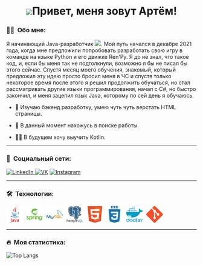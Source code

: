 <h1 align="center"><img src="https://media.giphy.com/media/hvRJCLFzcasrR4ia7z/giphy.gif" width="40">Привет, меня зовут Артём!</h1>

### 👨‍💻 &nbsp;Обо мне:

Я начинающий Java-разработчик <img src="https://media.giphy.com/media/WUlplcMpOCEmTGBtBW/giphy.gif" width="30">. Мой путь начался в декабре 2021 года, когда мне предложили попробовать разработать свою игру в команде на языке Python и его движке Ren'Py. Я до не знал, что такое код, и, если бы меня так не подтолкнули, возможно я бы не писал бы этого сейчас. Спустя месяц моего обучения, знакомый, который предложил эту идею просто бросил меня в ЧС и спустя только некоторое время после этого я решил продолжить обучаться, но стал рассматривать другие языки программирования, начал с C#, но быстро закончил, и меня зацепил язык Java, которому по сей день я обучаюсь.

- 🌱 Изучаю бэкенд разработку, умею чуть чуть верстать HTML страницы.

- 🔭 В данный момент нахожусь в поиске работы.

- 🧑‍🎓 В будущем хочу выучить Kotlin.

---

### 💬 &nbsp;Социальный сети:

<p>
  <a href="https://www.linkedin.com/in/apt3rn"><img src="https://img.shields.io/badge/LinkedIn-blue?style=for-the-badge&logo=linkedin&logoColor=white" alt="LinkedIn"</a>
  <a href="https://vk.com/apt3rn"><img src="https://img.shields.io/badge/VKONTAKTE-blue?style=for-the-badge&logo=VK&logoColor=white" alt="VK"></a>
  <a href="https://www.instagram.com/apt3rn"><img src="https://img.shields.io/badge/Instagram-purple?style=for-the-badge&logo=Instagram&logoColor=white" alt="Instagram"></a>
</p>

---

### 🛠 &nbsp;Технологии:

<p>
<img src="https://github.com/devicons/devicon/blob/master/icons/java/java-original-wordmark.svg" title="Java" alt="Java" width="45" height="45"/>&nbsp;
<img src="https://github.com/devicons/devicon/blob/master/icons/spring/spring-original-wordmark.svg" title="Spring" alt="Spring" width="45" height="45"/>&nbsp;
<img src="https://github.com/devicons/devicon/blob/master/icons/mysql/mysql-original-wordmark.svg" title="MySQL"  alt="MySQL" width="45" height="45"/>&nbsp;
<img src="https://github.com/devicons/devicon/blob/master/icons/postgresql/postgresql-original-wordmark.svg" title="PostgreSQL"  alt="PostgreSQL" width="45" height="45"/>&nbsp;
<img src="https://github.com/devicons/devicon/blob/master/icons/html5/html5-original.svg" title="HTML5" alt="HTML" width="45" height="45"/>&nbsp;
<img src="https://github.com/devicons/devicon/blob/master/icons/css3/css3-plain-wordmark.svg"  title="CSS3" alt="CSS" width="45" height="45"/>&nbsp;
<img src="https://github.com/devicons/devicon/blob/master/icons/docker/docker-plain-wordmark.svg" title="Docker" **alt="Docker" width="45" height="45"/>&nbsp;
<img src="https://github.com/devicons/devicon/blob/master/icons/git/git-plain.svg" title="Git" **alt="Git" width="45" height="45"/>&nbsp;
</p>

---

### 🔥 &nbsp;Моя статистика:
![Top Langs](https://github-readme-stats.vercel.app/api/top-langs/?username=apt3rn&theme=tokyonight&hide_border=false&include_all_commits=false&count_private=false&layout=compact)


